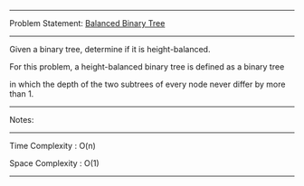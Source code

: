 ******************************************************************************
Problem Statement: [Balanced Binary Tree](https://leetcode.com/problems/balanced-binary-tree/)
******************************************************************************
Given a binary tree, determine if it is height-balanced.

For this problem, a height-balanced binary tree is defined as a binary tree 

in which the depth of the two subtrees of every node never differ by more than 1.

******************************************************************************
Notes: 
******************************************************************************
Time Complexity : O(n)

Space Complexity : O(1)

******************************************************************************
